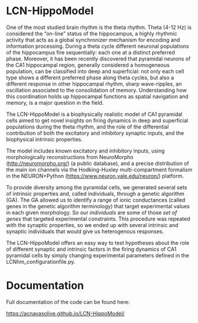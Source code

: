# LCN-HippoModel


One of the most studied brain rhythm is the theta rhythm. Theta (4-12 Hz) is considered the “on-line” status of the hippocampus, a highly rhythmic activity that acts as a global  synchronizer mechanism for encoding and information processing. During a theta cycle different neuronal populations of the hippocampus fire sequentially: each one at a distinct preferred phase.  Moreover, it has been recently discovered that pyramidal neurons of the CA1 hippocampal region,  generally considered a homogeneous population, can be classified into deep and superficial: not only each cell type shows a different preferred phase along theta cycles, but also a different response in other hippocampal rhythm, sharp wave-ripples, an oscillation associated to the  consolidation of memory. Understanding how this coordination holds up hippocampal functions as spatial navigation and memory, is a major question in the field.


The LCN-HippoModel is a biophysically realistic model of CA1 pyramidal cells aimed to get novel insights on firing dynamics in deep and superficial populations during the theta rhythm, and the role of the differential contribution of both the excitatory and inhibitory synaptic inputs,  and the biophysical intrinsic properties.


The model includes known excitatory and inhibitory inputs, using morphologically reconstructions from NeuroMorpho (http://neuromorpho.org/) (a public database), and a precise distribution of the  main ion channels via the Hodking-Huxley multi-compartment formalism in the NEURON+Python  (https://www.neuron.yale.edu/neuron/) platform.


To provide diversity among the pyramidal cells, we generated several sets of intrinsic properties and, called individuals, through a genetic algorithm (GA). The GA allowed us to identify a range of ionic conductances (called genes in the genetic algorithm terminology) that target experimental values in each given morphology. So our *individuals* are some of those *set of genes* that targeted experimental constraints. This procedure was repeated with the synaptic properties, so we ended up with several intrinsic and synaptic individuals that would give us heterogenous responses. 


The LCN-HippoModel offers an easy way to test hypotheses about the role of different synaptic and intrinsic factors in the firing dynamics of CA1 pyramidal cells by simply changing experimental parameters defined in the LCNhm_configurationfile.py.


# Documentation

Full documentation of the code can be found here:

https://acnavasolive.github.io/LCN-HippoModel/